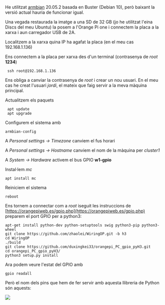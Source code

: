 He utilitzat [armbian](https://www.armbian.com/orange-pi-one/) 20.05.2 basada en Buster (Debian 10), però baixant la versió actual hauria de funcionar igual.

Una vegada restaurada la imatge a una SD de 32 GB (jo he utilitzat l'eina Discs del meu Ubuntu) la posem a l'Orange Pi one i connectem la placa a la xarxa i aun carregador USB de 2A.

Localitzem a la xarxa quina IP ha agafat la placa (en el meu cas 192.168.1.136)

Ens connectem a la placa per xarxa des d'un terminal (contrasenya de *root* **1234**)

     ssh root@192.168.1.136

Ens obliga a canviar la contrasenya de *root* i crear un nou usuari. En el meu cas he creat l'usuari *jordi*, el mateix que faig servir a la meva màquina principal.

Actualitzem els paquets

     apt update
     apt upgrade

Configurem el sistema amb

    armbian-config
    
A *Personal settings -> Timezone* canviem el fus horari

A *Personal settings -> Hostname* canviem el nom de la màquina per *cluster1*

A *System -> Hardware* activem el bus GPIO **w1-gpio**

Instal·lem *mc*

    apt install mc

Reiniciem el sistema

    reboot
    
Ens tornem a connectar com a *root* iseguit les instruccions de [https://orangepiweb.es/gpio.php](https://orangepiweb.es/gpio.php) preparem el port GPIO per a python3:

    apt-get install python-dev python-setuptools swig python3-pip python3-wheel 
    git clone https://github.com/zhaolei/WiringOP.git -b h3
    cd WiringOP
    ./build
    git clone https://github.com/duxingkei33/orangepi_PC_gpio_pyH3.git
    cd orangepi_PC_gpio_pyH3/
    python3 setup.py install
    
Ara podem veure l'estat del GPIO amb 

    gpio readall

Però el nom dels pins que hem de fer servir amb aquesta llibreria de Python són aquests:

![](gpio-40-pins.jpg)





